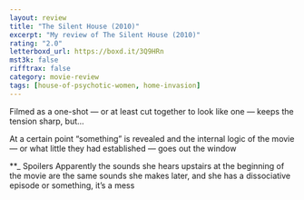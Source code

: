```yaml
---
layout: review
title: "The Silent House (2010)"
excerpt: "My review of The Silent House (2010)"
rating: "2.0"
letterboxd_url: https://boxd.it/3Q9HRn
mst3k: false
rifftrax: false
category: movie-review
tags: [house-of-psychotic-women, home-invasion]
---
```


Filmed as a one-shot — or at least cut together to look like one — keeps the tension sharp, but…

At a certain point “something” is revealed and the internal logic of the movie — or what little they had established — goes out the window

\*\*\_ Spoilers
Apparently the sounds she hears upstairs at the beginning of the movie are the same sounds she makes later, and she has a dissociative episode or something, it’s a mess

